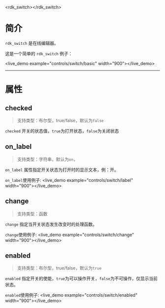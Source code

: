 <rdk_switch></rdk_switch>

# 简介 #
`rdk_switch` 是在线编辑器。


这是一个简单的 `rdk_switch` 例子：

<live_demo example="controls/switch/basic" width="900"></live_demo>

---
# 属性 #

## checked ##
> 支持类型：布尔型，true/false，默认为`false`

`checked` 开关的状态值，`true`为打开状态，`false`为关闭状态

## on_label ##
> 支持类型：字符串，默认为`on`，

`on_label` 属性指定开关状态为打开时的显示文本，例：开。

`on_label`使用例子:
<live_demo example="controls/switch/label" width="900"></live_demo>

## change ##
> 支持类型：函数

`change` 指定当开关状态发生改变时的处理函数。

`change`使用例子:
<live_demo example="controls/switch/change" width="900"></live_demo>

## enabled ##
> 支持类型：布尔型，true/false，默认为`true`

`enabled` 指定开关的使能，`true`为可以操作开关，`false`为不可操作，仅显示当前状态。

`enabled`使用例子:
<live_demo example="controls/switch/enabled" width="900"></live_demo>

